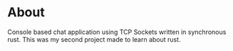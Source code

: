 # About
Console based chat application using TCP Sockets written in synchronous rust. This was my second project made to learn about rust.